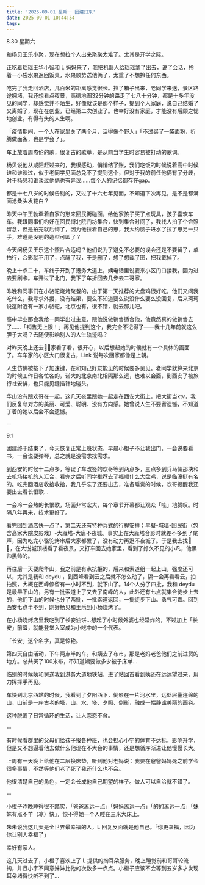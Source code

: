 ```yaml
---
title: '2025-09-01 星期一 团建归来'
date: 2025-09-01 10:44:54
tags:
---
```


8.30 星期六

和杨贝王乐小聚，现在想拉个人出来聚聚太难了。尤其是开学之际。

正吃着瑶瑶王华小智和 L 妈妈来了，我把机器人给瑶瑶拿了出去，说了会话，拎着一小袋水果返回饭桌，水果顺势送他俩了，太重了不想拎任何东西。

吃完了我走回酒店，几百米的距离感觉很长。拉了箱子出来，老同学来送，景区路途拥堵，我还想看点夜景，高德地图32分钟的路走了七八十分钟，都是十多年没见的同学，却感觉并不陌生，好像就该是那个样子，提到个人家庭，说自己结婚了又离婚了，现在在创业，已经第二次创业了。也幸好没有家庭，才能没有后顾之忧地创业。有得有失的人生啊。

「疫情期间，一个人在家里关了两个月，活得像个野人」「不过买了一袋面粉，折腾做面条，也是学会了」。

车上放着周杰伦的歌，很复古的歌单，是从前当学生时容易被打动的歌词。

杨贝说他从咸阳赶过来的，我很感动，悄悄结了账，我们吃饭的时候说着高中时候谁和谁谈过，似乎老同学见面总免不了提到这个，但对于我的前任他俩有了分歧，对于杨贝和谁谈过他俩也有异议……每个人的记忆都存在gap。

都是十七八岁的时候告别的，又过了十六七年见面，不知道下次再见，是不是都满面沧桑头发花白？

昨天中午王勃牵着自家的崽来回民街碰面，给他家孩子买了点玩具，孩子喜欢车车。我跟同事们约好在回民街北院门坊集合，快到集合时间了，我找人拍了个合照留念，但是拍完就后悔了，因为他拉着自己的崽，我大约脑子进水了拉了崽另一只手，难道是没别的造型可凹了？

今天问杨贝王乐这个照片合适吗？他们说为了避免不必要的误会还是不要留了，单拍行，合影就不用了，点醒了我，于是删了，想了想截了图，把我截掉了。

晚上十点二十，车终于开到了港务大道上，姨电话里说要来小区门口接我，因为进去要刷卡。车开过了北门，我下了车折回去几步去二哥家。

昨晚和同事们在小骆驼烧烤聚餐的，由于第一天推荐的大盘鸡很好吃，他们又问我吃什么，我寻求外援，没有结果，要么不知道要么说没什么要么没回复，后来珂珂说这附近有一家小骆驼，北京也有，很不错，就去那儿吧。

高中毕业那会我给一同学出过主意，跟他说做销售适合他，他竟然真的做销售去了……「销售无上限！」再见他提到这个，我完全不记得了——我十几年前就这么胆子大吗？去随便影响别人的人生轨迹吗？

对昨天晚上还去🚗🚗家看了看，很开心，以后想起她的时候就有一个具体的画面了。车车家的小区大门很复古，Link 说每次回家都像是上朝。

人生仿佛被按下了加速键，在和知己好友能见的时候要多见见。老同学就算来北京的时候工作日各忙各的，诺大的北京南北相隔那么远，也难以会面，到西安了被旅行社安排，也只能见缝插针地碰头。

华山没有跟欢哥在一起，这几天夜里跟她一起走在西安大街上，把大街当ktv，我们反复夸对方的美丽、可爱、聪明、没有方向感。她曾说人生不要留遗憾，不知道丁着的她以后会不会遗憾。

--

9.1 

团建终于结束了，今天恢复正常上班状态，早晨小橙子不让我出门，一会说要看书，一会说要弹琴，总之就是没需求找需求。

到西安的时候十二点多，等误了车改签的欢哥等到两点多，三点多到兵马俑那块和去机场接机的人汇合，看完之后听同学推荐去了福顺什么大盘鸡，说是临潼挺有名的。吃完回酒店收拾收拾，我几乎忘了还要出去，准备睡觉的时候，欢哥提醒我还要出去看长恨歌...

一会冷一会热的长恨歌，场面非常宏大，每个章节开幕都让观众「哇」地赞叹。时隔八年再来，技术更好了。

看完回到酒店快一点了，第二天还有特种兵式的行程安排：早餐-城墙-回民街（包含高家大院皮影戏）-大雁塔-大唐不夜城。事实上在大雁塔合影时就差不多到了尾声，因为吃完小骆驼烤串后大家都累了，没有动力再逛不夜城了。于是我去找🚗🚗，在大悦城顶楼看了看夜景，又打车回去她家里，看到了好久不见的小凡，他黑帅黑帅的。

再往后一天要爬华山，我之前是有点抗拒的，后来和索道组一起上山，强度还可以，尤其是我和 deydu ，到西峰看到云之后就不怎么动了，隔一会再看看云，拍拍照，大概在西峰停留有一小时不到，就下山了。14个人分了四批，我和 deydu 是最早下山的，另有一批索道上了又去了南峰的人，此外还有七点就集合徒步上去的，他们下山的时候也分了两批，一批索道返回，一批徒步下山。勇气可嘉。回到西安七点半不到，刚好杨贝和王乐到小杨烧烤了。

在小杨烧烤店里我吃到了长安油饼...想起了小时候外婆也经常炸的，不过加上「长安」前缀，就能登堂入室成为小吃中的一个代表。

「长安」这个名字，真是惊艳。

第四天自由活动，下午两点半的车。和姨去了布市，那是老妈老爸他们之前进货的地方。总共买了100米布，不知道姨要做多少被子床单...

临别的时候姨和舅送我到港务大道地铁站，进了站回首看到姨还在远远望过来，用力挥挥手再见。

车快到北京西站的时候，我看到了夕阳西下，倒影在一片河水里，远处层叠连绵的山，山前是一座古老的塔，山、水、塔、夕照、倒影，融成一幅静谧美丽的画卷。

这种脱离了日常循环的生活，让人恋恋不舍。

--

有时候看群里的父母们给孩子报各种班，也会担心小宇的体育不达标，影响升学，但是又不想逼着他去做什么他现在不大会的事情，还是想循序渐进让他慢慢长大。

上周有一天晚上给他在二层换床垫，听到他对老妈说：我要在爸爸妈妈死之前学会很多事情，不然等他们老了死了我还什么也不会。

他很清楚自己的角色，一定会长成他自己期望的样子。做人可以自洽就不错了。

--

小橙子昨晚睡得很不踏实，「爸爸离远一点」「妈妈离远一点」「的的离远一点」「妹妹有点不羊（凉）快」，恨不得她一个人睡在三米大床上。

朱朱说我这几天是全世界最幸福的人，L 回复反面就是他自己。「你更幸福，因为你让别人幸福了」

幸好有家人。

这几天过去了，小橙子喜欢上了 L 提供的掏耳朵服务，晚上睡觉前和哥哥轮流掏，并且小宇不同意妹妹比他的次数多一点点。小橙子应该不会等到五岁多才发现耳朵堵得快听不到了...

